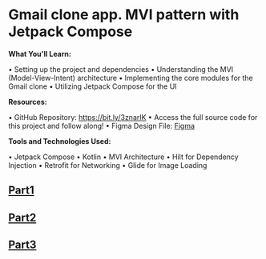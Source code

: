 # Gmail clone app. MVI pattern with Jetpack Compose

**What You'll Learn:**

• Setting up the project and dependencies
• Understanding the MVI (Model-View-Intent) architecture
• Implementing the core modules for the Gmail clone
• Utilizing Jetpack Compose for the UI

**Resources:**

• GitHub Repository: https://bit.ly/3znarIK
• Access the full source code for this project and follow along!
• Figma Design File: [Figma](https://www.figma.com/design/kFGeKiRu1IrhkNXJSDYCdh/Gmail-UI-Mobile-Design-Template-2024!-(Community))

**Tools and Technologies Used:**

• Jetpack Compose
• Kotlin
• MVI Architecture
• Hilt for Dependency Injection
• Retrofit for Networking
• Glide for Image Loading

## [Part1](https://youtu.be/YY71b7-yTeg?si=WcmjlDkjCo3HbVUc)


## [Part2](https://youtu.be/Q8qwGdx1q7k?si=4qmZtzFExXjWtBxQ)
## [Part3](https://youtu.be/earJE0MBQ3g?si=TqUapIZCejSYuO1u)